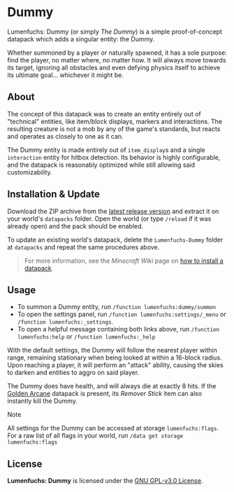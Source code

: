 # Dummy

Lumenfuchs: Dummy (or simply *The Dummy*) is a simple proof-of-concept datapack which adds a singular entity: the Dummy.

Whether summoned by a player or naturally spawned, it has a sole purpose: find the player, no matter where, no matter how. It will always move towards its target, ignoring all obstacles and even defying physics itself to achieve its ultimate goal... whichever it might be.

## About

The concept of this datapack was to create an entity entirely out of "technical" entities, like item/block displays, markers and interactions. The resulting creature is not a mob by any of the game's standards, but reacts and operates as closely to one as it can.

The Dummy entity is made entirely out of `item_display`s and a single `interaction` entity for hitbox detection. Its behavior is highly configurable, and the datapack is reasonably optimized while still allowing said customizability.

## Installation & Update

Download the ZIP archive from the [latest release version](https://github.com/LumenfuchsStudios/Dummy/releases) and extract it on your world's `datapacks` folder. Open the world (or type `/reload` if it was already open) and the pack should be enabled.

To update an existing world's datapack, delete the `Lumenfuchs-Dummy` folder at `datapacks` and repeat the same procedures above.  

> For more information, see the *Minecraft Wiki* page on [how to install a datapack](https://minecraft.wiki/w/Tutorial:Installing_a_data_pack).

## Usage

* To summon a Dummy entity, run `/function lumenfuchs:dummy/summon`
* To open the settings panel, run `/function lumenfuchs:settings/_menu` or `/function lumenfuchs:_settings`.
* To open a helpful message containing both links above, run `/function lumenfuchs:help` or `/function lumenfuchs:_help`

With the default settings, the Dummy will follow the nearest player within range, remaining stationary when being looked at within a 16-block radius. Upon reaching a player, it will perform an "attack" ability, causing the skies to darken and entities to aggro on said player.

The Dummy does have health, and will always die at exactly 8 hits. If the [Golden Arcane](https://github.com/LumenfuchsStudios/GoldenArcane) datapack is present, its *Remover Stick* item can also instantly kill the Dummy.

> [!NOTE]
> All settings for the Dummy can be accessed at storage `lumenfuchs:flags`.  
> For a raw list of all flags in your world, run `/data get storage lumenfuchs:flags`

## License

**Lumenfuchs: Dummy** is licensed under the [GNU GPL-v3.0 License](https://choosealicense.com/licenses/gpl-3.0/).
